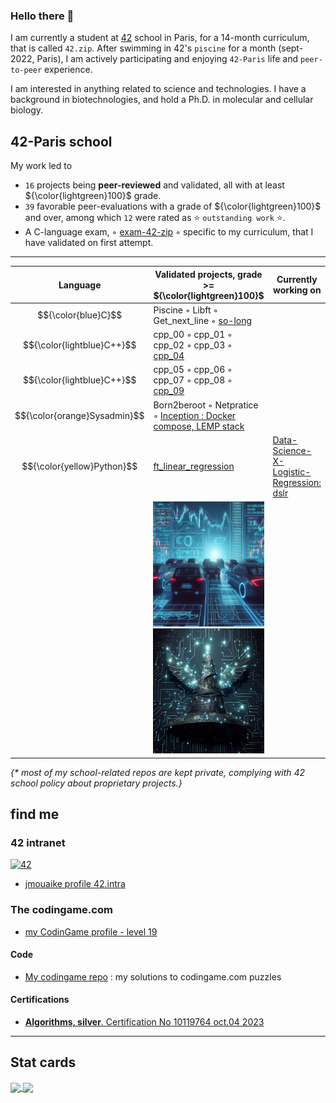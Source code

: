### Hello there 👋

<!--
**shameleon/shameleon** is a ✨ _special_ ✨ repository because its `README.md` (this file) appears on your GitHub profile.

Here are some ideas to get you started:

- 🔭 I’m currently working on ...
- 🌱 I’m currently learning ...
- 👯 I’m looking to collaborate on ...
- 🤔 I’m looking for help with ...
- 💬 Ask me about ...
- 📫 How to reach me: ...
- 😄 Pronouns: ...
- ⚡ Fun fact: ...
[![Gmail](https://img.shields.io/badge/Gmail-D14836?style=for-the-badge&logo=gmail&logoColor=white)]()
[![Discord](https://img.shields.io/badge/Discord-%235865F2.svg?style=for-the-badge&logo=discord&logoColor=white)]()
-->

I am currently a student at [42](https://www.42network.org/) school in Paris, for a 14-month curriculum, that is called ```42.zip```.
After swimming in 42's ```piscine``` for a month (sept-2022, Paris),
I am actively participating and enjoying ```42-Paris``` life and ```peer-to-peer``` experience.

I am interested in anything related to science and technologies.
I have a background in biotechnologies, and hold a Ph.D. in molecular and cellular biology.

<!--

-->

## 42-Paris school

My work led to
* `16` projects being **peer-reviewed** and validated, all with at least ${\color{lightgreen}100}$ grade.
* `39` favorable peer-evaluations with a grade of ${\color{lightgreen}100}$ and over, among which `12` were rated as ⭐ `outstanding work` ⭐.
* A C-language exam, ◦ [exam-42-zip](https://github.com/shameleon/exam-42-zip) ◦ specific to my curriculum, that I have validated on first attempt.

***
| Language     | Validated projects, grade >=  ${\color{lightgreen}100}$  | Currently working on |
| ------ |-------------------------------------------|-----|
|$${\color{blue}C}$$| Piscine ◦ Libft ◦ Get_next_line ◦ [so-long](https://github.com/shameleon/so_long_project)||
|$${\color{lightblue}C++}$$| cpp_00 ◦ cpp_01 ◦ cpp_02 ◦ cpp_03 ◦ [cpp_04](https://github.com/shameleon//cpp_module_04)||
|$${\color{lightblue}C++}$$| cpp_05 ◦ cpp_06 ◦ cpp_07 ◦ cpp_08 ◦ [cpp_09](https://github.com/shameleon//cpp_module_09)||
|$${\color{orange}Sysadmin}$$| Born2beroot ◦ Netpratice ◦ [Inception : Docker compose, LEMP stack](https://github.com/shameleon//inception-42)||
|$${\color{yellow}Python}$$| [ft_linear_regression](https://github.com/shameleon//ft_linear_regression) | [Data-Science-X-Logistic-Regression: dslr](https://github.com/shameleon//dslr-42) |
||<img src="https://github.com/shameleon/ft_linear_regression/blob/main/screenshots/bing-ft_linear_regression.jpg?raw=true" alt="ML sorting hat"  width=200px height=200px> <img src="https://github.com/shameleon/dslr-42/blob/main/screenshots/bing-dslr-electroning-hat.jpg??raw=true" alt="ML sorting hat" width=200px height=200px>||

_{* most of my school-related repos are kept private, complying with 42 school policy about proprietary projects.}_

<!---
|Project | | stack |
| ------ |:-----:|-----|
|[dslr](https://github.com/shameleon//dslr-42) |<img src="https://github.com/shameleon/dslr-42/blob/main/screenshots/bing-dslr-electroning-hat.jpg??raw=true" alt="ML sorting hat" width=25% height=25%>|Python, data|
 <img src="https://github.com/shameleon/shameleon/assets/112470438/d90d983c-f60d-4171-87bf-303b3bbf3929" alt="so-long-screen-detail"  width=200px height=200px> 
-->

## find me

### 42 intranet
[![42](https://42.fr/wp-content/uploads/2021/05/42-Final-sigle-seul.svg)](https://42.fr)

* [jmouaike profile 42.intra](https://profile.intra.42.fr/users/jmouaike)

### The codingame.com

* [my CodinGame profile - level 19](https://www.codingame.com/profile/eecc172724a1795985fdd230c13ec0e32605155)

#### Code

* [My codingame repo](./codingame) : my solutions to codingame.com puzzles

#### Certifications

*  [**Algorithms, silver**. Certification No 10119764 oct.04 2023](https://www.codingame.com/certification/PYzoUvkanjpLz5jOsH85UA)

***

## Stat cards

<a href="https://github.com/anuraghazra/github-readme-stats">
  <img height=200 align="center" src="https://github-readme-stats.vercel.app/api?username=shameleon" />
</a>
<a href="https://github.com/anuraghazra/convoychat">
  <img height=200 align="center" src="https://github-readme-stats.vercel.app/api/top-langs?username=shameleon&layout=compact&langs_count=8&card_width=320" />
</a>

<!--
[README stats](https://gh-stats-gen.vercel.app/)
-->


